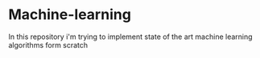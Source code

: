 # Machine-learning
In this repository i'm trying to implement state of the art machine learning algorithms form scratch
